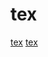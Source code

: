 # tex

[tex](https://github.com/Hedgehog-Computing/hedgehog-lab)
[tex](https://github.com/aslushnikov/latex-online)
